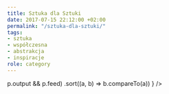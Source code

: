 ```yaml
---
title: Sztuka dla Sztuki
date: 2017-07-15 22:12:00 +02:00
permalink: "/sztuka-dla-sztuki/"
tags:
- sztuka
- współczesna
- abstrakcja
- inspiracje
role: category
---
```


<div>
  <Feed pages={
    paramorph.categories['Sztuka dla Sztuki'].pages
      .filter(p => p.output && p.feed)
      .sort((a, b) => b.compareTo(a))
  } />
</div>

